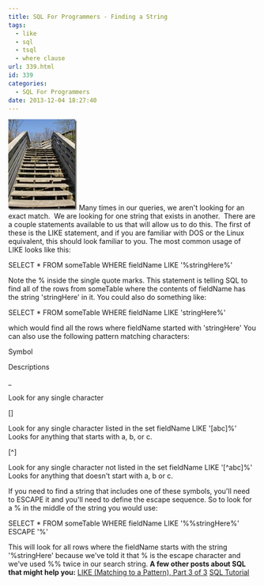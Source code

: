 ```yaml
---
title: SQL For Programmers - Finding a String
tags:
  - like
  - sql
  - tsql
  - where clause
url: 339.html
id: 339
categories:
  - SQL For Programmers
date: 2013-12-04 18:27:40
---
```


![tp_vol3_025](/uploads/2008/09/tp-vol3-025.jpg) Many times in our queries, we aren't looking for an exact match.  We are looking for one string that exists in another.  There are a couple statements available to us that will allow us to do this. The first of these is the LIKE statement, and if you are familiar with DOS or the Linux equivalent, this should look familiar to you.  The most common usage of LIKE looks like this:

SELECT \* FROM someTable
WHERE fieldName LIKE '%stringHere%'

[](//11011.net/software/vspaste)Note the % inside the single quote marks. This statement is telling SQL to find all of the rows from someTable where the contents of fieldName has the string 'stringHere' in it. You could also do something like:

SELECT \* FROM someTable
WHERE fieldName LIKE 'stringHere%'

[](//11011.net/software/vspaste)which would find all the rows where fieldName started with 'stringHere' You can also use the following pattern matching characters:

Symbol

Descriptions

_

Look for any single character

\[\]

Look for any single character listed in the set fieldName LIKE '\[abc\]%' Looks for anything that starts with a, b, or c.

\[^\]

Look for any single character not listed in the set fieldName LIKE '\[^abc\]%' Looks for anything that doesn't start with a, b or c.

If you need to find a string that includes one of these symbols, you'll need to ESCAPE it and you'll need to define the escape sequence. So to look for a % in the middle of the string you would use:

SELECT \* FROM someTable
WHERE fieldName LIKE '%%stringHere%' ESCAPE '%'

[](//11011.net/software/vspaste)This will look for all rows where the fieldName starts with the string '%stringHere' because we've told it that % is the escape character and we've used %% twice in our search string. **A few other posts about SQL that might help you:** [LIKE (Matching to a Pattern), Part 3 of 3](//www.computerbasedtraininginc.com/blog/2008/09/like-matching-to-a-pattern-part-3-of-3/) [SQL Tutorial](//exemedia.blogspot.com/2008/08/sql-tutorial.html)
